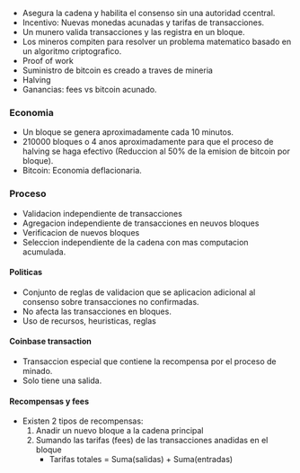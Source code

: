 - Asegura la cadena y habilita el consenso sin una autoridad ccentral.
- Incentivo: Nuevas monedas acunadas y tarifas de transacciones.
- Un munero valida transacciones y las registra en un bloque.
- Los mineros compiten para resolver un problema matematico basado en un algoritmo criptografico.
- Proof of work
- Suministro de bitcoin es creado a traves de mineria
- Halving
- Ganancias: fees vs bitcoin acunado.

### Economia
- Un bloque se genera aproximadamente cada 10 minutos.
- 210000 bloques o 4 anos aproximadamente para que el proceso de halving se haga efectivo (Reduccion al 50% de la emision de bitcoin por bloque).
- Bitcoin: Economia deflacionaria.


### Proceso
- Validacion independiente de transacciones
- Agregacion independiente de transacciones en neuvos bloques 
- Verificacion de nuevos bloques
- Seleccion independiente de la cadena con mas computacion acumulada.

#### Politicas
- Conjunto de reglas de validacion que se aplicacion adicional al consenso sobre transacciones no confirmadas.
- No afecta las transacciones en bloques.
- Uso de recursos, heuristicas, reglas

#### Coinbase transaction
- Transaccion especial que contiene la recompensa por el proceso de minado.
- Solo tiene una salida.

#### Recompensas y fees
- Existen 2 tipos de recompensas:
	1. Anadir un nuevo bloque a la cadena principal
	2. Sumando las tarifas (fees) de las transacciones anadidas en el bloque
		- Tarifas totales = Suma(salidas) + Suma(entradas)
